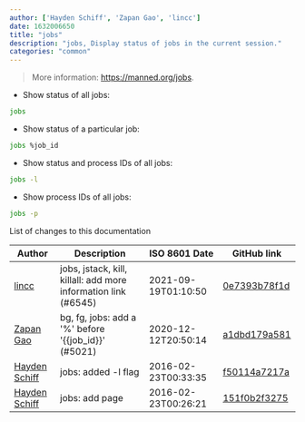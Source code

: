 ```yaml
---
author: ['Hayden Schiff', 'Zapan Gao', 'lincc']
date: 1632006650
title: "jobs"
description: "jobs, Display status of jobs in the current session."
categories: "common"
---
```

> More information: <https://manned.org/jobs>.

- Show status of all jobs:

```bash
jobs
```

- Show status of a particular job:

```bash
jobs %job_id
```

- Show status and process IDs of all jobs:

```bash
jobs -l
```

- Show process IDs of all jobs:

```bash
jobs -p
```
List of changes to this documentation


Author | Description | ISO 8601 Date | GitHub link
------|-----|-----|-----
[lincc](mailto:46962923+blueskyson@users.noreply.github.com) | jobs, jstack, kill, killall: add more information link (#6545) | 2021-09-19T01:10:50 | [0e7393b78f1d](https://github.com/tldr-pages/tldr/commit/0e7393b78f1db36b5dfb377b3062c6b551a69e58)
[Zapan Gao](mailto:g0ne150@hotmail.com) | bg, fg, jobs: add a '%' before '{{job_id}}' (#5021) | 2020-12-12T20:50:14 | [a1dbd179a581](https://github.com/tldr-pages/tldr/commit/a1dbd179a5810f9e812d79db1765e9c3a525d338)
[Hayden Schiff](mailto:oxguy3@gmail.com) | jobs: added -l flag | 2016-02-23T00:33:35 | [f50114a7217a](https://github.com/tldr-pages/tldr/commit/f50114a7217af752eb372f7c1f7306a3bbeacf08)
[Hayden Schiff](mailto:oxguy3@gmail.com) | jobs: add page | 2016-02-23T00:26:21 | [151f0b2f3275](https://github.com/tldr-pages/tldr/commit/151f0b2f32752eaa0e99ad0f2109f83d72c34df3)

